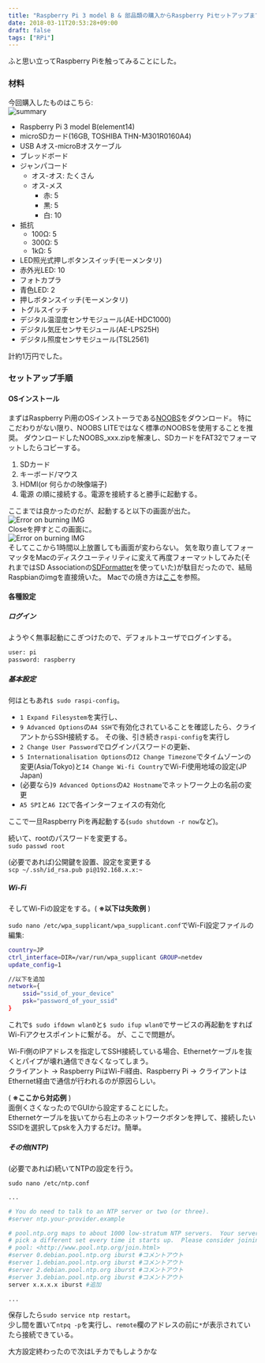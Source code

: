 ```yaml
---
title: "Raspberry Pi 3 model B & 部品類の購入からRaspberry Piセットアップまで"
date: 2018-03-11T20:53:28+09:00
draft: false
tags: ["RPi"]
---
```

ふと思い立ってRaspberry Piを触ってみることにした。

### 材料
今回購入したものはこちら:  
![summary](/images/IMG_20160707_221512.jpg)

- Raspberry Pi 3 model B(element14)
- microSDカード(16GB, TOSHIBA THN-M301R0160A4)
- USB Aオス-microBオスケーブル
- ブレッドボード
- ジャンパコード
  - オス-オス: たくさん
  - オス-メス
    - 赤: 5
    - 黒: 5
    - 白: 10
- 抵抗
  - 100Ω: 5
  - 300Ω: 5
  - 1kΩ:  5
- LED照光式押しボタンスイッチ(モーメンタリ)
- 赤外光LED: 10
- フォトカプラ
- 青色LED: 2
- 押しボタンスイッチ(モーメンタリ)
- トグルスイッチ
- デジタル温湿度センサモジュール(AE-HDC1000)
- デジタル気圧センサモジュール(AE-LPS25H)
- デジタル照度センサモジュール(TSL2561)

計約1万円でした。

### セットアップ手順

#### OSインストール
まずはRaspberry Pi用のOSインストーラである<a href="https://www.raspberrypi.org/downloads/noobs/" target="_blank">NOOBS</a>をダウンロード。
特にこだわりがない限り、NOOBS LITEではなく標準のNOOBSを使用することを推奨。
ダウンロードしたNOOBS_xxx.zipを解凍し、SDカードをFAT32でフォーマットしたらコピーする。

1. SDカード
2. キーボード/マウス
3. HDMI(or 何らかの映像端子)
4. 電源
の順に接続する。電源を接続すると勝手に起動する。

ここまでは良かったのだが、起動すると以下の画面が出た。  
![Error on burning IMG](/images/IMG_20160708_185248.jpg)  
Closeを押すとこの画面に。  
![Error on burning IMG](/images/IMG_20160708_230002.jpg)  
そしてここから1時間以上放置しても画面が変わらない。
気を取り直してフォーマッタをMacのディスクユーティリティに変えて再度フォーマットしてみた(それまではSD Associationの<a href="https://www.sdcard.org/jp/downloads/formatter_4/" target="_blank">SDFormatter</a>を使っていた)が駄目だったので、結局Raspbianのimgを直接焼いた。
Macでの焼き方は<a href="https://www.raspberrypi.org/documentation/installation/installing-images/mac.md" target="_blank">ここ</a>を参照。

#### 各種設定

##### ログイン
ようやく無事起動にこぎつけたので、デフォルトユーザでログインする。
```sh
user: pi
password: raspberry
```

##### 基本設定
何はともあれ`$ sudo raspi-config`。

- `1 Expand Filesystem`を実行し、
- `9 Advanced Options`の`A4 SSH`で有効化されていることを確認したら、クライアントからSSH接続する。
その後、引き続き`raspi-config`を実行し
- `2 Change User Password`でログインパスワードの更新、
- `5 Internationalisation Options`の`I2 Change Timezone`でタイムゾーンの変更(Asia/Tokyo)と`I4 Change Wi-fi Country`でWi-Fi使用地域の設定(JP Japan)
- (必要なら)`9 Advanced Options`の`A2 Hostname`でネットワーク上の名前の変更
- `A5 SPI`と`A6 I2C`で各インターフェイスの有効化

ここで一旦Raspberry Piを再起動する(`sudo shutdown -r now`など)。

続いて、rootのパスワードを変更する。  
`sudo passwd root`

(必要であれば)公開鍵を設置、設定を変更する  
`scp ~/.ssh/id_rsa.pub pi@192.168.x.x:~`

##### Wi-Fi
そしてWi-Fiの設定をする。( **※以下は失敗例** )

`sudo nano /etc/wpa_supplicant/wpa_supplicant.conf`でWi-Fi設定ファイルの編集:
```sh
country=JP
ctrl_interface=DIR=/var/run/wpa_supplicant GROUP=netdev
update_config=1

//以下を追加
network={
    ssid="ssid_of_your_device"
    psk="password_of_your_ssid"
}
```

これで`$ sudo ifdown wlan0`と`$ sudo ifup wlan0`でサービスの再起動をすればWi-Fiアクセスポイントに繋がる。
が、ここで問題が。

Wi-Fi側のIPアドレスを指定してSSH接続している場合、Ethernetケーブルを抜くとパイプが壊れ通信できなくなってしまう。  
クライアント -> Raspberry PiはWi-Fi経由、Raspberry Pi -> クライアントはEthernet経由で通信が行われるのが原因らしい。

( **※ここから対応例** )  
面倒くさくなったのでGUIから設定することにした。  
Ethernetケーブルを抜いてから右上のネットワークボタンを押して、接続したいSSIDを選択してpskを入力するだけ。簡単。

##### その他(NTP)
(必要であれば)続いてNTPの設定を行う。

`sudo nano /etc/ntp.conf`
```bash
...

# You do need to talk to an NTP server or two (or three).
#server ntp.your-provider.example

# pool.ntp.org maps to about 1000 low-stratum NTP servers.  Your server will
# pick a different set every time it starts up.  Please consider joining the
# pool: <http://www.pool.ntp.org/join.html>
#server 0.debian.pool.ntp.org iburst #コメントアウト
#server 1.debian.pool.ntp.org iburst #コメントアウト
#server 2.debian.pool.ntp.org iburst #コメントアウト
#server 3.debian.pool.ntp.org iburst #コメントアウト
server x.x.x.x iburst #追加

...
```

保存したら`sudo service ntp restart`。  
少し間を置いて`ntpq -p`を実行し、`remote`欄のアドレスの前に`*`が表示されていたら接続できている。


大方設定終わったので次はLチカでもしようかな
